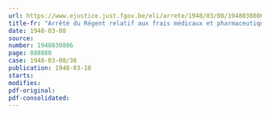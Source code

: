 ```yaml
---
url: https://www.ejustice.just.fgov.be/eli/arrete/1948/03/08/1948030806/justel
title-fr: "Arrêté du Régent relatif aux frais médicaux et pharmaceutiques en matière d'accidents du travail"
date: 1948-03-08
source:
number: 1948030806
page: 888888
case: 1948-03-08/36
publication: 1948-03-18
starts:
modifies:
pdf-original:
pdf-consolidated:
---
```


